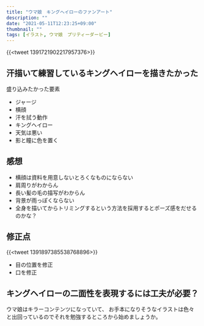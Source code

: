 ```yaml
---
title: "ウマ娘　キングヘイローのファンアート"
description: ""
date: "2021-05-11T12:23:25+09:00"
thumbnail: ""
tags: [イラスト, ウマ娘　プリティーダービー]
---
```

{{<tweet 1391721902217957376>}}
## 汗描いて練習しているキングヘイローを描きたかった
盛り込みたかった要素

- ジャージ
- 横顔
- 汗を拭う動作
- キングヘイロー
- 天気は悪い
- 影と瞳に色を置く

## 感想

- 横顔は資料を用意しないとろくなものにならない
- 肩周りがわからん
- 長い髪の毛の描写がわからん
- 背景が雨っぽくならない
- 全身を描いてからトリミングするという方法を採用するとポーズ感をだせるのかな？

## 修正点
{{<tweet 1391897385538768896>}}

- 目の位置を修正
- 口を修正

## キングヘイローの二面性を表現するには工夫が必要？
ウマ娘はキラーコンテンツになっていて、
お手本になりそうなイラストは色々と出回っているのでそれを勉強するところから始めましょうか。
